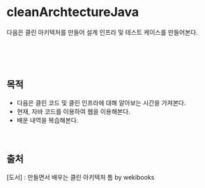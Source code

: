 # cleanArchtectureJava
다음은 클린 아키텍처를 만들어 설계 인프라 및 테스트 케이스를 만들어본다.

<br/><br/><br/>

## 목적
- 다음은 클린 코드 및 클린 인프라에 대해 알아보는 시간을 가져본다.
- 현재, 자바 코드를 이용하여 웹을 이용해본다.
- 배운 내역을 복습해본다.
<br/><br/><br/>

## 출처
[도서] : 만들면서 배우는 클린 아키텍처 톰 by wekibooks 
